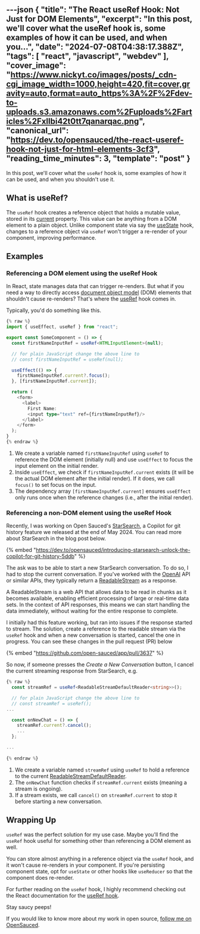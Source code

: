 ---json
{
  "title": "The React useRef Hook: Not Just for DOM Elements",
  "excerpt": "In this post, we'll cover what the useRef hook is, some examples of how it can be used, and when you...",
  "date": "2024-07-08T04:38:17.388Z",
  "tags": [
    "react",
    "javascript",
    "webdev"
  ],
  "cover_image": "https://www.nickyt.co/images/posts/_cdn-cgi_image_width=1000,height=420,fit=cover,gravity=auto,format=auto_https%3A%2F%2Fdev-to-uploads.s3.amazonaws.com%2Fuploads%2Farticles%2Fxllbi42t0tt7qanarqac.png",
  "canonical_url": "https://dev.to/opensauced/the-react-useref-hook-not-just-for-html-elements-3cf3",
  "reading_time_minutes": 3,
  "template": "post"
}
---

In this post, we'll cover what the `useRef` hook is, some examples of how it can be used, and when you shouldn't use it.

## What is useRef?

The `useRef` hook creates a reference object that holds a mutable value, stored in its [current](https://react.dev/reference/react/useRef#referencing-a-value-with-a-ref) property. This value can be anything from a DOM element to a plain object. Unlike component state via say the [useState](https://react.dev/reference/react/useState) hook, changes to a reference object via `useRef` won't trigger a re-render of your component, improving performance.

## Examples

### Referencing a DOM element using the useRef Hook 

In React, state manages data that can trigger re-renders. But what if you need a way to directly access [document object model](https://developer.mozilla.org/en-US/docs/Web/API/Document_Object_Model/Introduction) (DOM) elements that shouldn't cause re-renders? That's where the [useRef](https://react.dev/reference/react/useRef) hook comes in.

Typically, you'd do something like this.

```typescript
{% raw %}
import { useEffect, useRef } from "react";

export const SomeComponent = () => {
  const firstNameInputRef = useRef<HTMLInputElement>(null);

  // for plain JavaScript change the above line to
  // const firstNameInputRef = useRef(null);

  useEffect(() => {
    firstNameInputRef.current?.focus();
  }, [firstNameInputRef.current]);

  return (
    <form>
      <label>
        First Name:
        <input type="text" ref={firstNameInputRef}/>
      </label>
    </form>
  );
}
{% endraw %}
```

1. We create a variable named `firstNameInputRef` using `useRef` to reference the DOM element (initially null) and use `useEffect` to focus the input element on the initial render.
1. Inside `useEffect`, we check if `firstNameInputRef.current` exists (it will be the actual DOM element after the initial render). If it does, we call `focus()` to set focus on the input.
1. The dependency array `[firstNameInputRef.current]` ensures `useEffect` only runs once when the reference changes (i.e., after the initial render).

### Referencing a non-DOM element using the useRef Hook

Recently, I was working on Open Sauced's [StarSearch](https://opensauced.pizza/blog/open-source-insights-with-starsearch), a Copilot for git history feature we released at the end of May 2024. You can read more about StarSearch in the blog post below.

{% embed "https://dev.to/opensauced/introducing-starsearch-unlock-the-copilot-for-git-history-5ddb" %}

The ask was to be able to start a new StarSearch conversation. To do so, I had to stop the current conversation. If you've worked with the [OpenAI](https://openai.com/index/openai-api/) API or similar APIs, they typically return a [ReadableStream](https://developer.mozilla.org/en-US/docs/Web/API/ReadableStream) as a response.

A ReadableStream is a web API that allows data to be read in chunks as it becomes available, enabling efficient processing of large or real-time data sets. In the context of API responses, this means we can start handling the data immediately, without waiting for the entire response to complete.

I initially had this feature working, but ran into issues if the response started to stream. The solution, create a reference to the readable stream via the `useRef` hook and when a new conversation is started, cancel the one in progress. You can see these changes in the pull request (PR) below

{% embed "https://github.com/open-sauced/app/pull/3637" %}

So now, if someone presses the _Create a New Conversation_ button, I cancel the current streaming response from StarSearch, e.g.

```typescript
{% raw %}
  const streamRef = useRef<ReadableStreamDefaultReader<string>>();

  // for plain JavaScript change the above line to
  // const streamRef = useRef();  
...

  const onNewChat = () => {
    streamRef.current?.cancel();
    ...
  };

...
    
{% endraw %}
```

1. We create a variable named `streamRef` using `useRef` to hold a reference to the current [ReadableStreamDefaultReader](https://developer.mozilla.org/en-US/docs/Web/API/ReadableStreamDefaultReader). 
1. The `onNewChat` function checks if `streamRef.current` exists (meaning a stream is ongoing).
1. If a stream exists, we call `cancel()` on `streamRef.current` to stop it before starting a new conversation.

## Wrapping Up

`useRef` was the perfect solution for my use case. Maybe you'll find the `useRef` hook useful for something other than referencing a DOM element as well.

You can store almost anything in a reference object via the `useRef` hook, and it won't cause re-renders in your component. If you're persisting component state, opt for `useState` or other hooks like `useReducer` so that the component does re-render.

For further reading on the `useRef` hook, I highly recommend checking out the React documentation for the [useRef hook](https://react.dev/reference/react/useRef).

Stay saucy peeps!

If you would like to know more about my work in open source, [follow me on OpenSauced](https://oss.fyi/nickytonline).
